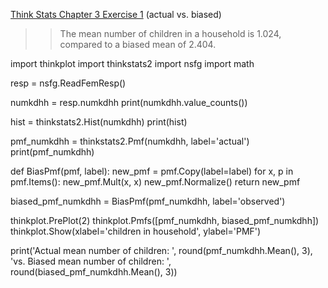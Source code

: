 [Think Stats Chapter 3 Exercise 1](http://greenteapress.com/thinkstats2/html/thinkstats2004.html#toc31) (actual vs. biased)

>> The mean number of children in a household is 1.024, compared to a biased mean of 2.404.

import thinkplot
import thinkstats2
import nsfg
import math

resp = nsfg.ReadFemResp()

numkdhh = resp.numkdhh
print(numkdhh.value_counts())

hist = thinkstats2.Hist(numkdhh)
print(hist)

pmf_numkdhh = thinkstats2.Pmf(numkdhh, label='actual')
print(pmf_numkdhh)

def BiasPmf(pmf, label):
    new_pmf = pmf.Copy(label=label)
    for x, p in pmf.Items():
        new_pmf.Mult(x, x)
        new_pmf.Normalize()
    return new_pmf

biased_pmf_numkdhh = BiasPmf(pmf_numkdhh, label='observed')

thinkplot.PrePlot(2)
thinkplot.Pmfs([pmf_numkdhh, biased_pmf_numkdhh])
thinkplot.Show(xlabel='children in household', ylabel='PMF')

print('Actual mean number of children: ', round(pmf_numkdhh.Mean(), 3), 'vs. Biased mean number of children: ', round(biased_pmf_numkdhh.Mean(), 3))
